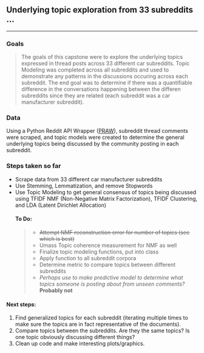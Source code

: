 ## Underlying topic exploration from 33 subreddits ... 
---

### Goals
> The goals of this capstone were to explore the underlying topics expressed in thread posts across 33 different car subreddits. Topic Modeling was completed across all subreddits and used to demonstrate any patterns in the discussions occuring across each subreddit. The end goal was to determine if there was a quantifiable difference in the conversations happening between the differen subreddits since they are related (each subreddit was a car manufacturer subreddit).

### Data
Using a Python Reddit API Wrapper ([PRAW](https://praw.readthedocs.io/en/latest/)), subreddit thread comments were scraped, and topic models were created to determine the general underlying topics being discussed by the community posting in each subreddit.

### Steps taken so far
* Scrape data from 33 different car manufacturer subreddits
* Use Stemming, Lemmatization, and remove Stopwords
* Use Topic Modeling to get general consensus of topics being discussed using TFIDF NMF (Non-Negative Matrix Factorization), TFIDF Clustering, and LDA (Latent Dirichlet Allocation)
  #### To Do:
  > * <strike>Attempt NMF reconstruction error for number of topics (see which is best)</strike>
  >  * Umass Topic coherence measurement for NMF as well
  > * Finalize topic modeling functions, put into class
  > * Apply function to all subreddit corpora
  > * Determine metric to compare topics between different subreddits
  > * *Perhaps use to make predictive model to determine what topics someone is posting about from unseen comments?* **Probably not**
  


#### Next steps:
1. Find generalized topics for each subreddit (iterating multiple times to make sure the topics are in fact representative of the documents). 
2. Compare topics between the subreddits. Are they the same topics? Is one topic obviously discussing different things?
3. Clean up code and make interesting plots/graphics.
